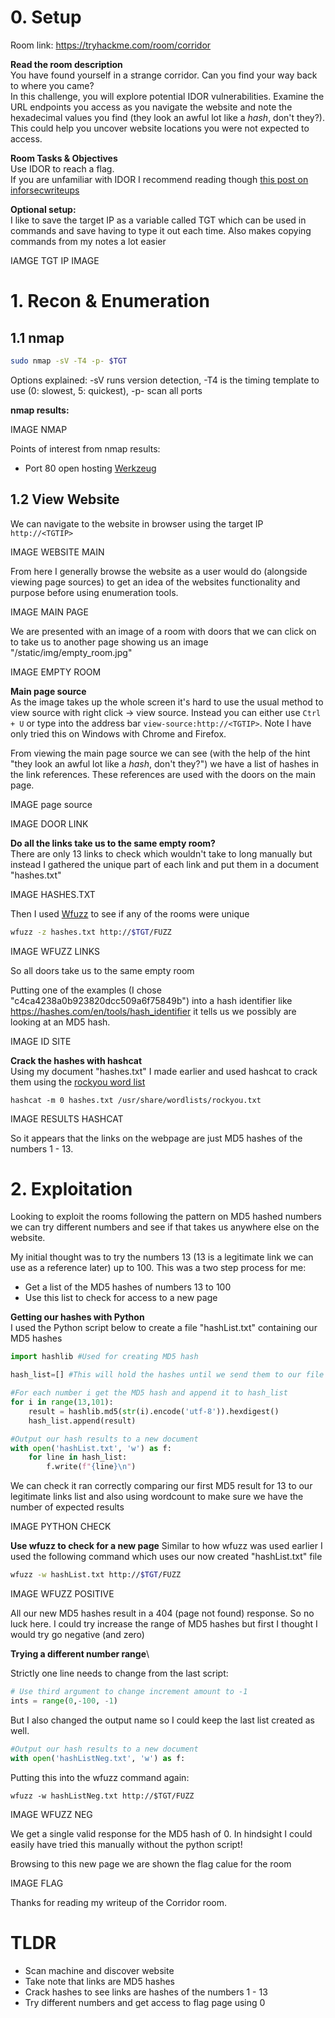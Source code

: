 # 0. Setup
Room link: https://tryhackme.com/room/corridor

**Read the room description**\
You have found yourself in a strange corridor. Can you find your way back to where you came?  
In this challenge, you will explore potential IDOR vulnerabilities. Examine the URL endpoints you access as you navigate the website and note the hexadecimal values you find (they look an awful lot like a _hash_, don't they?). This could help you uncover website locations you were not expected to access.

**Room Tasks & Objectives**\
Use IDOR to reach a flag. \
If you are unfamiliar with IDOR I recommend reading though [this post on inforsecwriteups](https://infosecwriteups.com/what-is-idor-vulnerability-and-how-does-it-affect-you-85431d10f8fb)

**Optional setup:**\
I like to save the target IP as a variable called TGT which can be used in commands and save having to type it out each time. Also makes copying commands from my notes a lot easier

IAMGE TGT IP IMAGE

# 1. Recon & Enumeration
## 1.1 nmap

```bash
sudo nmap -sV -T4 -p- $TGT
```

Options explained: -sV runs version detection, -T4 is the timing template to use (0: slowest, 5: quickest), -p- scan all ports

**nmap results:**

IMAGE NMAP

Points of interest from nmap results:
- Port 80 open hosting [Werkzeug](https://pypi.org/project/Werkzeug/)

## 1.2 View Website

We can navigate to the website in browser using the target IP `http://<TGTIP>`

IMAGE WEBSITE MAIN

From here I generally browse the website as a user would do (alongside viewing page sources) to get an idea of the websites functionality and purpose before using enumeration tools.

IMAGE MAIN PAGE

We are presented with an image of a room with doors that we can click on to take us to another page showing us an image "/static/img/empty_room.jpg"

IMAGE EMPTY ROOM

**Main page source**\
As the image takes up the whole screen it's hard to use the usual method to view source with right click -> view source. Instead you can either use `Ctrl + U` or type into the address bar `view-source:http://<TGTIP>`. Note I have only tried this on Windows with Chrome and Firefox.

From viewing the main page source we can see (with the help of the hint "they look an awful lot like a _hash_, don't they?") we have a list of hashes in the link references. These references are used with the doors on the main page.

IMAGE page source

IMAGE DOOR LINK

**Do all the links take us to the same empty room?**\
There are only 13 links to check which wouldn't take to long manually but instead I gathered the unique part of each link and put them in a document "hashes.txt" 

IMAGE HASHES.TXT

Then I used [Wfuzz](https://wfuzz.readthedocs.io/en/latest/) to see if any of the rooms were unique
```bash
wfuzz -z hashes.txt http://$TGT/FUZZ
```

IMAGE WFUZZ LINKS

So all doors take us to the same empty room

Putting one of the examples (I chose "c4ca4238a0b923820dcc509a6f75849b") into a hash identifier like https://hashes.com/en/tools/hash_identifier it tells us we possibly are looking at an MD5 hash.

IMAGE ID SITE

**Crack the hashes with hashcat**\
Using my document "hashes.txt" I made earlier and used hashcat to crack them using the [rockyou word list](https://www.kali.org/tools/wordlists/)

```
hashcat -m 0 hashes.txt /usr/share/wordlists/rockyou.txt 
```

IMAGE RESULTS  HASHCAT

So it appears that the links on the webpage are just MD5 hashes of the numbers 1 - 13.


# 2. Exploitation


Looking to exploit the rooms following the pattern on MD5 hashed numbers we can try different numbers and see if that takes us anywhere else on the website.

My initial thought was to try the numbers 13 (13 is a legitimate link we can use as a reference later) up to 100. This was a two step process for me:
- Get a list of the MD5 hashes of numbers 13 to 100
- Use this list to check for access to a new page

**Getting our hashes with Python**\
I used the Python script below to create a file "hashList.txt" containing our MD5 hashes
```python
import hashlib #Used for creating MD5 hash

hash_list=[] #This will hold the hashes until we send them to our file

#For each number i get the MD5 hash and append it to hash_list
for i in range(13,101):
	result = hashlib.md5(str(i).encode('utf-8')).hexdigest()
	hash_list.append(result)

#Output our hash results to a new document
with open('hashList.txt', 'w') as f:
    for line in hash_list:
        f.write(f"{line}\n")
```

We can check it ran correctly comparing our first MD5 result for 13 to our legitimate links list and also using wordcount to make sure we have the number of expected results

IMAGE PYTHON CHECK

**Use wfuzz to check for a new page**
Similar to how wfuzz was used earlier I used the following command which uses our now created "hashList.txt" file

```bash
wfuzz -w hashList.txt http://$TGT/FUZZ
```

IMAGE WFUZZ POSITIVE

All our new MD5 hashes result in a 404 (page not found) response. So no luck here. I could try increase the range of MD5 hashes but first I thought I would try go negative (and zero)

**Trying a different number range**\

Strictly one line  needs to change from the last script:
```python
# Use third argument to change increment amount to -1
ints = range(0,-100, -1)
```

But I also changed the output name so I could keep the last list created as well.
```Python
#Output our hash results to a new document
with open('hashListNeg.txt', 'w') as f:
```

Putting this into the wfuzz command again:
```
wfuzz -w hashListNeg.txt http://$TGT/FUZZ 
```

IMAGE WFUZZ NEG

We get a single valid response for the MD5 hash of 0. In hindsight I could easily have tried this manually without the python script!

Browsing to this new page we are shown the flag calue for the room

IMAGE FLAG

Thanks for reading my writeup of the Corridor room.

# TLDR
- Scan machine and discover website
- Take note that links are MD5 hashes
- Crack hashes to see links are hashes of the numbers 1 - 13
- Try different numbers and get access to flag page using 0